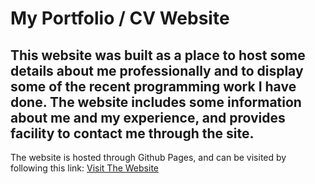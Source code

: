 # My Portfolio / CV Website

This website was built as a place to host some details about me professionally and to display some of the recent programming work I have done. The website includes some information about me and my experience, and provides facility to contact me through the site.
---
The website is hosted through Github Pages, and can be visited by following this link:
[Visit The Website](https://willkewell.github.io)